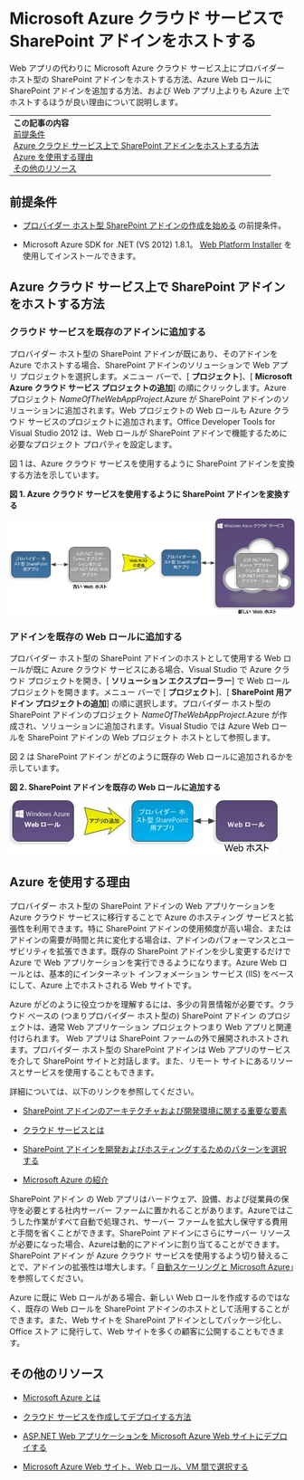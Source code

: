 

# Microsoft Azure クラウド サービスで SharePoint アドインをホストする
Web アプリの代わりに Microsoft Azure クラウド サービス上にプロバイダー ホスト型の SharePoint アドインをホストする方法、Azure Web ロールに SharePoint アドインを追加する方法、および Web アプリ上よりも Azure 上でホストするほうが良い理由について説明します。





|||
|:-----|:-----|
|**この記事の内容** <BR/> [前提条件](#SP15createselfhostapp_bk_prereq) <BR/> [Azure クラウド サービス上で SharePoint アドインをホストする方法](#SP15HostAzure_bk_HowTo) <BR/> [Azure を使用する理由](#SP15HostAzure_bk_Why) <BR/> [その他のリソース](#SP15Devapps_AddtionalResources)||
 

## 前提条件
<a name="SP15createselfhostapp_bk_prereq"> </a>


-  [プロバイダー ホスト型 SharePoint アドインの作成を始める](get-started-creating-provider-hosted-sharepoint-add-ins.md) の前提条件。


- Microsoft Azure SDK for .NET (VS 2012) 1.8.1。 [Web Platform Installer](http://www.microsoft.com/web/downloads/platform.aspx) を使用してインストールできます。



## Azure クラウド サービス上で SharePoint アドインをホストする方法
<a name="SP15HostAzure_bk_HowTo"> </a>


### クラウド サービスを既存のアドインに追加する

プロバイダー ホスト型の SharePoint アドインが既にあり、そのアドインを Azure でホストする場合、SharePoint アドインのソリューションで Web アプリ プロジェクトを選択します。メニュー バーで、[ **プロジェクト**]、[ **Microsoft Azure クラウド サービス プロジェクトの追加**] の順にクリックします。Azure プロジェクト  _NameOfTheWebAppProject_.Azure が SharePoint アドインのソリューションに追加されます。Web プロジェクトの Web ロールも Azure クラウド サービスのプロジェクトに追加されます。Office Developer Tools for Visual Studio 2012 は、Web ロールが SharePoint アドインで機能するために必要なプロジェクト プロパティを設定します。



図 1 は、Azure クラウド サービスを使用するように SharePoint アドインを変換する方法を示しています。




**図 1. Azure クラウド サービスを使用するように SharePoint アドインを変換する**








![Microsoft Azure Web ロールを使用するように SharePoint 用アプリを変換](images/SP_15_App_ConvertAppToWebRole.jpg)












### アドインを既存の Web ロールに追加する

プロバイダー ホスト型の SharePoint アドインのホストとして使用する Web ロールが既に Azure クラウド サービスにある場合、Visual Studio で Azure クラウド プロジェクトを開き、[ **ソリューション エクスプローラー**] で Web ロール プロジェクトを開きます。メニュー バーで [ **プロジェクト**]、[ **SharePoint 用アドイン プロジェクトの追加**] の順に選択します。プロバイダー ホスト型の SharePoint アドインのプロジェクト  _NameOfTheWebAppProject_.Azure が作成され、ソリューションに追加されます。Visual Studio では Azure Web ロールを SharePoint アドインの Web プロジェクト ホストとして参照します。



図 2 は SharePoint アドイン がどのように既存の Web ロールに追加されるかを示しています。




**図 2. SharePoint アドインを既存の Web ロールに追加する**








![既存の Web ロールへの SharePoint 用アプリの追加](images/SP_15_App_AddAppToWebRole.jpg)












## Azure を使用する理由
<a name="SP15HostAzure_bk_Why"> </a>

プロバイダー ホスト型の SharePoint アドインの Web アプリケーションを Azure クラウド サービスに移行することで Azure のホスティング サービスと拡張性を利用できます。特に SharePoint アドインの使用頻度が高い場合、またはアドインの需要が時間と共に変化する場合は、アドインのパフォーマンスとユーザビリティを拡張できます。既存の SharePoint アドインを少し変更するだけで Azure で Web アプリケーションを実行できるようになります。Azure Web ロールとは、基本的にインターネット インフォメーション サービス (IIS) をベースにして、Azure 上でホストされる Web サイトです。 



Azure がどのように役立つかを理解するには、多少の背景情報が必要です。クラウド ベースの (つまりプロバイダー ホスト型の) SharePoint アドイン のプロジェクトは、通常 Web アプリケーション プロジェクトつまり Web アプリと関連付けられます。 Web アプリは SharePoint ファームの外で展開されホストされます。プロバイダー ホスト型の SharePoint アドインは Web アプリのサービスを介して SharePoint サイトと対話します。また、リモート サイトにあるリソースとサービスを使用することもできます。



詳細については、以下のリンクを参照してください。




-  [SharePoint アドインのアーキテクチャおよび開発環境に関する重要な要素](important-aspects-of-the-sharepoint-add-in-architecture-and-development-landscap.md)


-  [クラウド サービスとは](http://www.windowsazure.com/ja-jp/manage/services/cloud-services/what-is-a-cloud-service/)


-  [SharePoint アドインを開発およびホスティングするためのパターンを選択する](choose-patterns-for-developing-and-hosting-your-sharepoint-add-in.md)


-  [Microsoft Azure の紹介](http://azure.microsoft.com/ja-jp/documentation/articles/fundamentals-introduction-to-azure/)


SharePoint アドイン の Web アプリはハードウェア、設備、および従業員の保守を必要とする社内サーバー ファームに置かれることがあります。Azureではこうした作業がすべて自動で処理され、サーバー ファームを拡大し保守する費用と手間を省くことができます。SharePoint アドインにさらにサーバー リソースが必要になった場合、Azureは動的にアドインに割り当てることができます。SharePoint アドイン が Azure クラウド サービスを使用するよう切り替えることで、アドインの拡張性は増大します。「 [自動スケーリングと Microsoft Azure](http://msdn.microsoft.com/ja-jp/library/hh680945%28v=pandp.50%29.aspx)」を参照してください。



Azure に既に Web ロールがある場合、新しい Web ロールを作成するのではなく、既存の Web ロールを SharePoint アドインのホストとして活用することができます。また、Web サイトを SharePoint アドインとしてパッケージ化し、Office ストア に発行して、Web サイトを多くの顧客に公開することもできます。




## その他のリソース
<a name="SP15Devapps_AddtionalResources"> </a>


-  [Microsoft Azure とは](http://www.windowsazure.com/ja-jp/documentation/)


-  [クラウド サービスを作成してデプロイする方法](http://www.windowsazure.com/ja-jp/manage/services/cloud-services/how-to-create-and-deploy-a-cloud-service/)


-  [ASP.NET Web アプリケーションを Microsoft Azure Web サイトにデプロイする](http://www.windowsazure.com/ja-jp/develop/net/tutorials/get-started/)


-  [Microsoft Azure Web サイト、Web ロール、VM 間で選択する](http://dotnetthread.com/articles/30-Choosing-between-Windows-Azure-Web-Sites-Web-Roles-and-VMs.aspx)

  
